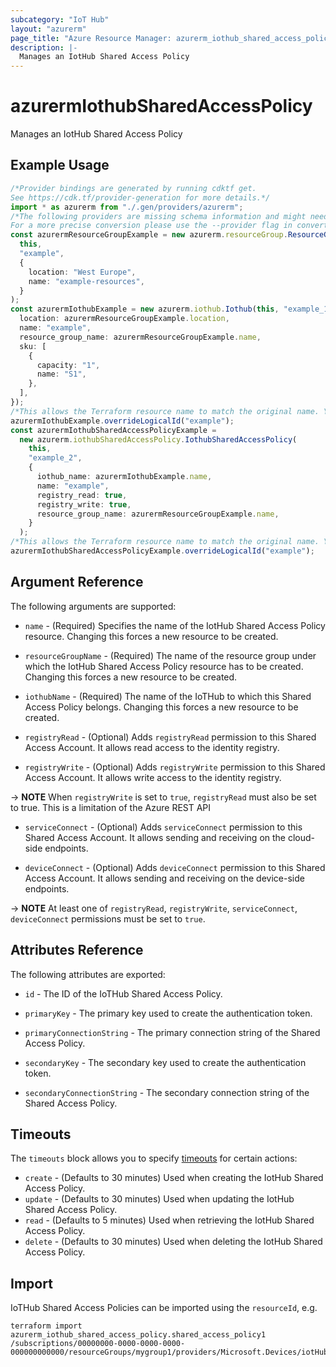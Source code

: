 ```yaml
---
subcategory: "IoT Hub"
layout: "azurerm"
page_title: "Azure Resource Manager: azurerm_iothub_shared_access_policy"
description: |-
  Manages an IotHub Shared Access Policy
---
```


# azurermIothubSharedAccessPolicy

Manages an IotHub Shared Access Policy

## Example Usage

```typescript
/*Provider bindings are generated by running cdktf get.
See https://cdk.tf/provider-generation for more details.*/
import * as azurerm from "./.gen/providers/azurerm";
/*The following providers are missing schema information and might need manual adjustments to synthesize correctly: azurerm.
For a more precise conversion please use the --provider flag in convert.*/
const azurermResourceGroupExample = new azurerm.resourceGroup.ResourceGroup(
  this,
  "example",
  {
    location: "West Europe",
    name: "example-resources",
  }
);
const azurermIothubExample = new azurerm.iothub.Iothub(this, "example_1", {
  location: azurermResourceGroupExample.location,
  name: "example",
  resource_group_name: azurermResourceGroupExample.name,
  sku: [
    {
      capacity: "1",
      name: "S1",
    },
  ],
});
/*This allows the Terraform resource name to match the original name. You can remove the call if you don't need them to match.*/
azurermIothubExample.overrideLogicalId("example");
const azurermIothubSharedAccessPolicyExample =
  new azurerm.iothubSharedAccessPolicy.IothubSharedAccessPolicy(
    this,
    "example_2",
    {
      iothub_name: azurermIothubExample.name,
      name: "example",
      registry_read: true,
      registry_write: true,
      resource_group_name: azurermResourceGroupExample.name,
    }
  );
/*This allows the Terraform resource name to match the original name. You can remove the call if you don't need them to match.*/
azurermIothubSharedAccessPolicyExample.overrideLogicalId("example");

```

## Argument Reference

The following arguments are supported:

*   `name` - (Required) Specifies the name of the IotHub Shared Access Policy resource. Changing this forces a new resource to be created.

*   `resourceGroupName` - (Required) The name of the resource group under which the IotHub Shared Access Policy resource has to be created. Changing this forces a new resource to be created.

*   `iothubName` - (Required) The name of the IoTHub to which this Shared Access Policy belongs. Changing this forces a new resource to be created.

*   `registryRead` - (Optional) Adds `registryRead` permission to this Shared Access Account. It allows read access to the identity registry.

*   `registryWrite` - (Optional) Adds `registryWrite` permission to this Shared Access Account. It allows write access to the identity registry.

\-> **NOTE** When `registryWrite` is set to `true`, `registryRead` must also be set to true. This is a limitation of the Azure REST API

*   `serviceConnect` - (Optional) Adds `serviceConnect` permission to this Shared Access Account. It allows sending and receiving on the cloud-side endpoints.

*   `deviceConnect` - (Optional) Adds `deviceConnect` permission to this Shared Access Account. It allows sending and receiving on the device-side endpoints.

\-> **NOTE** At least one of `registryRead`, `registryWrite`, `serviceConnect`, `deviceConnect` permissions must be set to `true`.

## Attributes Reference

The following attributes are exported:

*   `id` - The ID of the IoTHub Shared Access Policy.

*   `primaryKey` - The primary key used to create the authentication token.

*   `primaryConnectionString` - The primary connection string of the Shared Access Policy.

*   `secondaryKey` - The secondary key used to create the authentication token.

*   `secondaryConnectionString` - The secondary connection string of the Shared Access Policy.

## Timeouts

The `timeouts` block allows you to specify [timeouts](https://www.terraform.io/language/resources/syntax#operation-timeouts) for certain actions:

* `create` - (Defaults to 30 minutes) Used when creating the IotHub Shared Access Policy.
* `update` - (Defaults to 30 minutes) Used when updating the IotHub Shared Access Policy.
* `read` - (Defaults to 5 minutes) Used when retrieving the IotHub Shared Access Policy.
* `delete` - (Defaults to 30 minutes) Used when deleting the IotHub Shared Access Policy.

## Import

IoTHub Shared Access Policies can be imported using the `resourceId`, e.g.

```console
terraform import azurerm_iothub_shared_access_policy.shared_access_policy1 /subscriptions/00000000-0000-0000-0000-000000000000/resourceGroups/mygroup1/providers/Microsoft.Devices/iotHubs/hub1/iotHubKeys/shared_access_policy1
```
